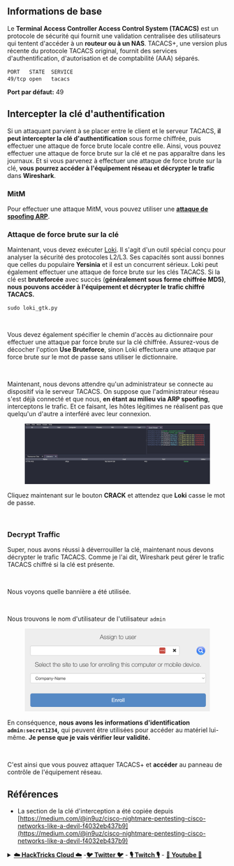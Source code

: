 ## Informations de base

Le **Terminal Access Controller Access Control System (TACACS)** est un protocole de sécurité qui fournit une validation centralisée des utilisateurs qui tentent d'accéder à un **routeur ou à un NAS**. TACACS+, une version plus récente du protocole TACACS original, fournit des services d'authentification, d'autorisation et de comptabilité (AAA) séparés.
```
PORT   STATE  SERVICE
49/tcp open   tacacs
```
**Port par défaut:** 49

## Intercepter la clé d'authentification

Si un attaquant parvient à se placer entre le client et le serveur TACACS, **il peut intercepter la clé d'authentification** sous forme chiffrée, puis effectuer une attaque de force brute locale contre elle. Ainsi, vous pouvez effectuer une attaque de force brute sur la clé et ne pas apparaître dans les journaux. Et si vous parvenez à effectuer une attaque de force brute sur la clé, **vous pourrez accéder à l'équipement réseau et décrypter le trafic** dans **Wireshark**.

### MitM

Pour effectuer une attaque MitM, vous pouvez utiliser une [**attaque de spoofing ARP**](../generic-methodologies-and-resources/pentesting-network/#arp-spoofing).

### Attaque de force brute sur la clé

Maintenant, vous devez exécuter [Loki](https://c0decafe.de/svn/codename\_loki/trunk/). Il s'agit d'un outil spécial conçu pour analyser la sécurité des protocoles L2/L3. Ses capacités sont aussi bonnes que celles du populaire **Yersinia** et il est un concurrent sérieux. Loki peut également effectuer une attaque de force brute sur les clés TACACS. Si la clé est **bruteforcée** avec succès (**généralement sous forme chiffrée MD5)**, **nous pouvons accéder à l'équipement et décrypter le trafic chiffré TACACS.**
```
sudo loki_gtk.py
```
<figure><img src="../.gitbook/assets/image (31) (2).png" alt=""><figcaption></figcaption></figure>

Vous devez également spécifier le chemin d'accès au dictionnaire pour effectuer une attaque par force brute sur la clé chiffrée. Assurez-vous de décocher l'option **Use Bruteforce**, sinon Loki effectuera une attaque par force brute sur le mot de passe sans utiliser le dictionnaire.

<figure><img src="../.gitbook/assets/image (11) (2).png" alt=""><figcaption></figcaption></figure>

Maintenant, nous devons attendre qu'un administrateur se connecte au dispositif via le serveur TACACS. On suppose que l'administrateur réseau s'est déjà connecté et que nous, **en étant au milieu via ARP spoofing**, interceptons le trafic. Et ce faisant, les hôtes légitimes ne réalisent pas que quelqu'un d'autre a interféré avec leur connexion.

<figure><img src="../.gitbook/assets/image (8) (2).png" alt=""><figcaption></figcaption></figure>

Cliquez maintenant sur le bouton **CRACK** et attendez que **Loki** casse le mot de passe.

<figure><img src="../.gitbook/assets/image (17) (2).png" alt=""><figcaption></figcaption></figure>

### Decrypt Traffic

Super, nous avons réussi à déverrouiller la clé, maintenant nous devons décrypter le trafic TACACS. Comme je l'ai dit, Wireshark peut gérer le trafic TACACS chiffré si la clé est présente.

<figure><img src="../.gitbook/assets/image (28) (1).png" alt=""><figcaption></figcaption></figure>

Nous voyons quelle bannière a été utilisée.

<figure><img src="../.gitbook/assets/image (24) (1) (2).png" alt=""><figcaption></figcaption></figure>

Nous trouvons le nom d'utilisateur de l'utilisateur `admin`

<figure><img src="../.gitbook/assets/image (7) (1) (1).png" alt=""><figcaption></figcaption></figure>

En conséquence, **nous avons les informations d'identification `admin:secret1234`,** qui peuvent être utilisées pour accéder au matériel lui-même. **Je pense que je vais vérifier leur validité.**

<figure><img src="../.gitbook/assets/image (19) (2).png" alt=""><figcaption></figcaption></figure>

C'est ainsi que vous pouvez attaquer TACACS+ et **accéder** au panneau de contrôle de l'équipement réseau.

## Références

* La section de la clé d'interception a été copiée depuis [https://medium.com/@in9uz/cisco-nightmare-pentesting-cisco-networks-like-a-devil-f4032eb437b9](https://medium.com/@in9uz/cisco-nightmare-pentesting-cisco-networks-like-a-devil-f4032eb437b9)

<details>

<summary><a href="https://cloud.hacktricks.xyz/pentesting-cloud/pentesting-cloud-methodology"><strong>☁️ HackTricks Cloud ☁️</strong></a> -<a href="https://twitter.com/hacktricks_live"><strong>🐦 Twitter 🐦</strong></a> - <a href="https://www.twitch.tv/hacktricks_live/schedule"><strong>🎙️ Twitch 🎙️</strong></a> - <a href="https://www.youtube.com/@hacktricks_LIVE"><strong>🎥 Youtube 🎥</strong></a></summary>

* Travaillez-vous dans une entreprise de **cybersécurité** ? Voulez-vous voir votre entreprise annoncée dans HackTricks ? ou voulez-vous avoir accès à la **dernière version de PEASS ou télécharger HackTricks en PDF** ? Consultez les [**PLANS D'ABONNEMENT**](https://github.com/sponsors/carlospolop) !
* Découvrez [**The PEASS Family**](https://opensea.io/collection/the-peass-family), notre collection exclusive de [**NFTs**](https://opensea.io/collection/the-peass-family)
* Obtenez le [**swag officiel PEASS & HackTricks**](https://peass.creator-spring.com)
* **Rejoignez le** [**💬**](https://emojipedia.org/speech-balloon/) [**groupe Discord**](https://discord.gg/hRep4RUj7f) ou le [**groupe telegram**](https://t.me/peass) ou **suivez** moi sur **Twitter** [**🐦**](https://github.com/carlospolop/hacktricks/tree/7af18b62b3bdc423e11444677a6a73d4043511e9/\[https:/emojipedia.org/bird/README.md)[**@carlospolopm**](https://twitter.com/hacktricks_live)**.**
* **Partagez vos astuces de piratage en soumettant des PR au** [**repo hacktricks**](https://github.com/carlospolop/hacktricks) **et au** [**repo hacktricks-cloud**](https://github.com/carlospolop/hacktricks-cloud).

</details>
